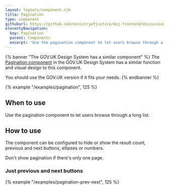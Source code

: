 ```yaml
---
layout: layouts/component.njk
title: Pagination
type: component
githuburl: https://github.com/ministryofjustice/moj-frontend/discussions/708
eleventyNavigation:
  key: Pagination
  parent: Components
  excerpt: 'Use the pagination component to let users browse through a long list.'
---
```


{% banner "The GOV.UK Design System has a similar component" %}
The [Pagination component](https://design-system.service.gov.uk/components/pagination/) in the GOV.UK Design System has a similar function and visual design to this component.

You should use the GOV.UK version if it fits your needs.
{% endbanner %}

{% example "/examples/pagination", 125 %}

## When to use

Use the pagination component to let users browse through a long list.

## How to use

The component can be configured to hide or show the result count, previous and next buttons, ellipses or numbers.

Don't show pagination if there's only one page.

### Just previous and next buttons

{% example "/examples/pagination-prev-next", 125 %}
